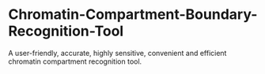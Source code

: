 # Chromatin-Compartment-Boundary-Recognition-Tool
A user-friendly, accurate, highly sensitive, convenient and efficient chromatin compartment recognition tool.

